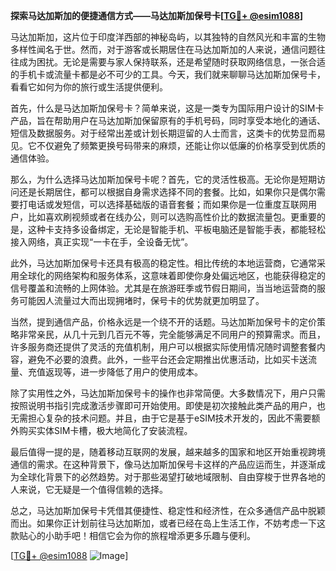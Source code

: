 **探索马达加斯加的便捷通信方式——马达加斯加保号卡[[TG💪+ @esim1088](https://t.me/s/esim1088)]**

马达加斯加，这片位于印度洋西部的神秘岛屿，以其独特的自然风光和丰富的生物多样性闻名于世。然而，对于游客或长期居住在马达加斯加的人来说，通信问题往往成为困扰。无论是需要与家人保持联系，还是希望随时获取网络信息，一张合适的手机卡或流量卡都是必不可少的工具。今天，我们就来聊聊马达加斯加保号卡，看看它如何为你的旅行或生活提供便利。

首先，什么是马达加斯加保号卡？简单来说，这是一类专为国际用户设计的SIM卡产品，旨在帮助用户在马达加斯加保留原有的手机号码，同时享受本地化的通话、短信及数据服务。对于经常出差或计划长期逗留的人士而言，这类卡的优势显而易见。它不仅避免了频繁更换号码带来的麻烦，还能让你以低廉的价格享受到优质的通信体验。

那么，为什么选择马达加斯加保号卡呢？首先，它的灵活性极高。无论你是短期访问还是长期居住，都可以根据自身需求选择不同的套餐。比如，如果你只是偶尔需要打电话或发短信，可以选择基础版的语音套餐；而如果你是一位重度互联网用户，比如喜欢刷视频或者在线办公，则可以选购高性价比的数据流量包。更重要的是，这种卡支持多设备绑定，无论是智能手机、平板电脑还是智能手表，都能轻松接入网络，真正实现“一卡在手，全设备无忧”。

此外，马达加斯加保号卡还具有极高的稳定性。相比传统的本地运营商，它通常采用全球化的网络架构和服务体系，这意味着即使你身处偏远地区，也能获得稳定的信号覆盖和流畅的上网体验。尤其是在旅游旺季或节假日期间，当当地运营商的服务可能因人流量过大而出现拥堵时，保号卡的优势就更加明显了。

当然，提到通信产品，价格永远是一个绕不开的话题。马达加斯加保号卡的定价策略非常亲民，从几十元到几百元不等，完全能够满足不同用户的预算需求。而且，许多服务商还提供了灵活的充值机制，用户可以根据实际使用情况随时调整套餐内容，避免不必要的浪费。此外，一些平台还会定期推出优惠活动，比如买卡送流量、充值返现等，进一步降低了用户的使用成本。

除了实用性之外，马达加斯加保号卡的操作也非常简便。大多数情况下，用户只需按照说明书指引完成激活步骤即可开始使用。即使是初次接触此类产品的用户，也无需担心复杂的技术问题。并且，由于它是基于eSIM技术开发的，因此不需要额外购买实体SIM卡槽，极大地简化了安装流程。

最后值得一提的是，随着移动互联网的发展，越来越多的国家和地区开始重视跨境通信的需求。在这种背景下，像马达加斯加保号卡这样的产品应运而生，并逐渐成为全球化背景下的必然趋势。对于那些渴望打破地域限制、自由穿梭于世界各地的人来说，它无疑是一个值得信赖的选择。

总之，马达加斯加保号卡凭借其便捷性、稳定性和经济性，在众多通信产品中脱颖而出。如果你正计划前往马达加斯加，或者已经在岛上生活工作，不妨考虑一下这款贴心的小助手吧！相信它会为你的旅程增添更多乐趣与便利。

[[TG💪+ @esim1088](https://t.me/s/esim1088) ![Image](https://i.postimg.cc/4NQfJmqS/Snipaste-2025-05-13-00-14-12.png)]